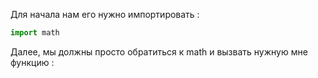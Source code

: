 
Для начала нам его нужно импортировать : 

```python 
import math
```


Далее, мы должны просто обратиться к math и вызвать нужную мне функцию : 